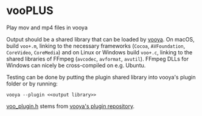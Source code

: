 # vooPLUS
Play mov and mp4 files in vooya

Output should be a shared library that can be loaded by [vooya](http://www.offminor.de). On macOS, build `voo+.m`, linking to the necessary frameworks (`Cocoa`, `AVFoundation`, `CoreVideo`, `CoreMedia`) and on Linux or Windows build `voo+.c`, linking to the shared libraries of FFmpeg (`avcodec`, `avformat`, `avutil`). FFmpeg DLLs for Windows can nicely be cross-compiled on e.g. Ubuntu.

Testing can be done by putting the plugin shared library into vooya's plugin folder or by running:
```
vooya --plugin <<output library>>
```

[voo_plugin.h](voo_plugin.h) stems from [vooya's plugin repository](https://github.com/arionik/vooya-Plugin-API).
